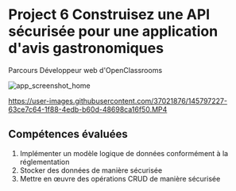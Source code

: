# Project 6 Construisez une API sécurisée pour une application d'avis gastronomiques
Parcours Développeur web d'OpenClassrooms

![app_screenshot_home](https://user-images.githubusercontent.com/37021876/152550036-6967142c-3dd0-464a-8e7f-6182ff24a916.PNG)

https://user-images.githubusercontent.com/37021876/145797227-63ce7c64-1f88-4edb-b60d-48698ca16f50.MP4


## Compétences évaluées
1. Implémenter un modèle logique de données conformément à la réglementation
1. Stocker des données de manière sécurisée
1. Mettre en œuvre des opérations CRUD de manière sécurisée
